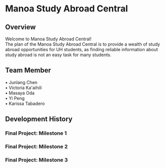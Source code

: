 # Manoa Study Abroad Central

## Overview
Welcome to Manoa Study Abroad Central!<br>The plan of the Manoa Study Abroad Central is to provide a wealth of study abroad opportunities for UH students, as finding reliable information about study abroad is not an easy task for many students.

## Team Member
• Junlang Chen<br>
• Victoria Ka'aihili<br>
• Masaya Oda<br>
• Yi Peng<br>
• Karissa Tabadero<br>

## Development History
### Final Project: Milestone 1<br>
### Final Project: Milestone 2<br>
### Final Project: Milestone 3<br>
